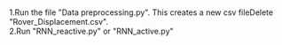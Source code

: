 ###



1.Run the file "Data preprocessing.py". This creates a new csv fileDelete "Rover_Displacement.csv".  
2.Run "RNN_reactive.py" or "RNN_active.py"
